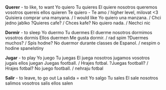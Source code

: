 **Querer** - to like, to want
Yo quiero
Tu quieres
El quiere
nosotros queremos
vosotros quereis
ellos quieren
Te quiero - Te amo / higher level, milovat <3
Quisiera comprar una manyana. / I would like
Yo quiero una manzana. / Chci jedno jablko
?Quieres cafe? / Chces kafe?
No quiero nada. / Nechci nic

**Dormir** - to sleep
Yo duermo
Tu duermes
El duerme
nosotros dormimos
vosotros dormis
Ellos duermen
Me gusta dormir. / rad spim
?Duermes muchos? / Spis hodne?
No duermor durante classes de Espanol. / nespim o hodine spanelstiny

**Jugar** - to play
Yo juego
Tu juegas
El juega
nosotros jugamos
vosotros jugais
ellos juegan
Juegas football. / Hrajes fotbal.
?Juegas football? / Hrajes fotbal?
No juego football. / nehraju fotbal

**Salir** - to leave, to go out
La salida = exit
Yo salgo
Tu sales
El sale
nosotros salimos
vosotros salis
ellos salen